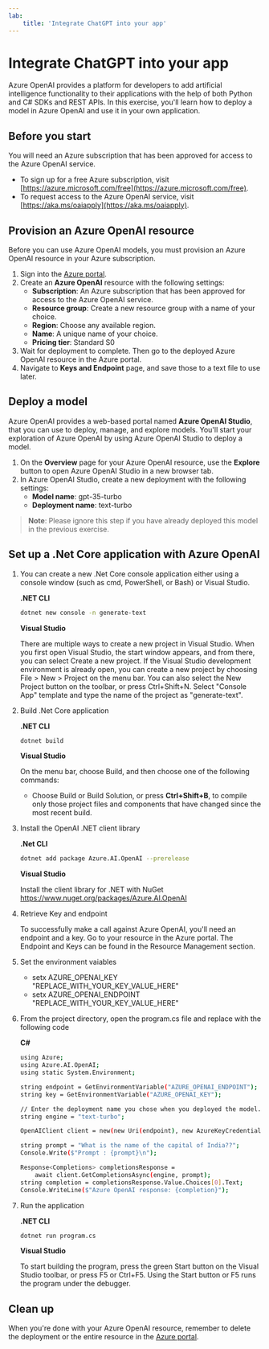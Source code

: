 ```yaml
---
lab:
    title: 'Integrate ChatGPT into your app'
---
```

# Integrate ChatGPT into your app

Azure OpenAI provides a platform for developers to add artificial intelligence functionality to their applications with the help of both Python and C# SDKs and REST APIs. In this exercise, you'll learn how to deploy a model in Azure OpenAI and use it in your own application.

## Before you start

You will need an Azure subscription that has been approved for access to the Azure OpenAI service.

- To sign up for a free Azure subscription, visit [https://azure.microsoft.com/free](https://azure.microsoft.com/free).
- To request access to the Azure OpenAI service, visit [https://aka.ms/oaiapply](https://aka.ms/oaiapply).

## Provision an Azure OpenAI resource

Before you can use Azure OpenAI models, you must provision an Azure OpenAI resource in your Azure subscription.

1. Sign into the [Azure portal](https://portal.azure.com).
2. Create an **Azure OpenAI** resource with the following settings:
    - **Subscription**: An Azure subscription that has been approved for access to the Azure OpenAI service.
    - **Resource group**: Create a new resource group with a name of your choice.
    - **Region**: Choose any available region.
    - **Name**: A unique name of your choice.
    - **Pricing tier**: Standard S0
3. Wait for deployment to complete. Then go to the deployed Azure OpenAI resource in the Azure portal.
4. Navigate to **Keys and Endpoint** page, and save those to a text file to use later.

## Deploy a model

Azure OpenAI provides a web-based portal named **Azure OpenAI Studio**, that you can use to deploy, manage, and explore models. You'll start your exploration of Azure OpenAI by using Azure OpenAI Studio to deploy a model.

1. On the **Overview** page for your Azure OpenAI resource, use the **Explore** button to open Azure OpenAI Studio in a new browser tab.
2. In Azure OpenAI Studio, create a new deployment with the following settings:
    - **Model name**: gpt-35-turbo
    - **Deployment name**: text-turbo

> **Note**: Please ignore this step if you have already deployed this model in the previous exercise.

## Set up a .Net Core application with Azure OpenAI  
1. You can create a new .Net Core console application either using a console window (such as cmd, PowerShell, or Bash) or Visual Studio. 

    **.NET CLI**

    ```bash
    dotnet new console -n generate-text
    ```
    
    **Visual Studio**
    
    There are multiple ways to create a new project in Visual Studio. When you first open Visual Studio, the start window appears, and from there, you can select Create a new project. If the Visual Studio development environment is already open, you can create a new project by choosing File > New > Project on the menu bar. You can also select the New Project button on the toolbar, or press Ctrl+Shift+N.
Select "Console App" template and type the name of the project as "generate-text".

2. Build .Net Core application
    
    **.NET CLI**

    ```bash
    dotnet build
    ```
    
    **Visual Studio**
    
    On the menu bar, choose Build, and then choose one of the following commands:
    - Choose Build or Build Solution, or press **Ctrl+Shift+B**, to compile only those project files and components that have changed since the most recent build.

3. Install the OpenAI .NET client library

    **.Net CLI**

    ```bash
    dotnet add package Azure.AI.OpenAI --prerelease
    ```

    **Visual Studio**
    
    Install the client library for .NET with NuGet https://www.nuget.org/packages/Azure.AI.OpenAI
    

4. Retrieve Key and endpoint

    To successfully make a call against Azure OpenAI, you'll need an endpoint and a key. Go to your resource in the Azure portal. The Endpoint and Keys can be found in the Resource Management section.

5. Set the environment vaiables

    - setx AZURE_OPENAI_KEY "REPLACE_WITH_YOUR_KEY_VALUE_HERE"
    - setx AZURE_OPENAI_ENDPOINT "REPLACE_WITH_YOUR_KEY_VALUE_HERE"

6. From the project directory, open the program.cs file and replace with the following code

    **C#**

    ```bash
    using Azure;
    using Azure.AI.OpenAI;
    using static System.Environment;

    string endpoint = GetEnvironmentVariable("AZURE_OPENAI_ENDPOINT");
    string key = GetEnvironmentVariable("AZURE_OPENAI_KEY");

    // Enter the deployment name you chose when you deployed the model.
    string engine = "text-turbo";

    OpenAIClient client = new(new Uri(endpoint), new AzureKeyCredential(key));

    string prompt = "What is the name of the capital of India??";
    Console.Write($"Prompt : {prompt}\n");

    Response<Completions> completionsResponse = 
        await client.GetCompletionsAsync(engine, prompt);
    string completion = completionsResponse.Value.Choices[0].Text;
    Console.WriteLine($"Azure OpenAI response: {completion}");
    ```

7. Run the application

    **.NET CLI**
    ```bash
    dotnet run program.cs
    ```
    
    **Visual Studio**
    
    To start building the program, press the green Start button on the Visual Studio toolbar, or press F5 or Ctrl+F5. Using the Start button or F5 runs the program under the debugger.

## Clean up

When you're done with your Azure OpenAI resource, remember to delete the deployment or the entire resource in the [Azure portal](https://portal.azure.com?azure-portal=true).

